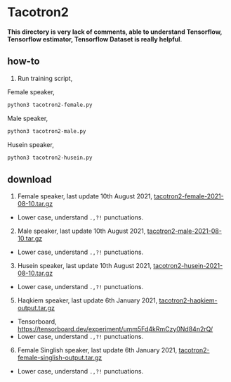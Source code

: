 # Tacotron2

**This directory is very lack of comments, able to understand Tensorflow, Tensorflow estimator, Tensorflow Dataset is really helpful**.

## how-to

1. Run training script,

Female speaker,

```bash
python3 tacotron2-female.py
```

Male speaker,

```bash
python3 tacotron2-male.py
```

Husein speaker,

```bash
python3 tacotron2-husein.py
```

## download

1. Female speaker, last update 10th August 2021, [tacotron2-female-2021-08-10.tar.gz](https://f000.backblazeb2.com/file/malaya-speech-model/pretrained/tacotron2-female-2021-08-10.tar.gz)

  - Lower case, understand `.,?!` punctuations.

2. Male speaker, last update 10th August 2021, [tacotron2-male-2021-08-10.tar.gz](https://f000.backblazeb2.com/file/malaya-speech-model/pretrained/tacotron2-male-2021-08-10.tar.gz)

  - Lower case, understand `.,?!` punctuations.

3. Husein speaker, last update 10th August 2021, [tacotron2-husein-2021-08-10.tar.gz](https://f000.backblazeb2.com/file/malaya-speech-model/pretrained/tacotron2-husein-2021-08-10.tar.gz)

  - Lower case, understand `.,?!` punctuations.

5. Haqkiem speaker, last update 6th January 2021, [tacotron2-haqkiem-output.tar.gz](https://f000.backblazeb2.com/file/malaya-speech-model/pretrained/tacotron2-haqkiem-output.tar.gz)

  - Tensorboard, https://tensorboard.dev/experiment/umm5Fd4kRmCzy0Nd84n2rQ/
  - Lower case, understand `.,?!` punctuations.

6. Female Singlish speaker, last update 6th January 2021, [tacotron2-female-singlish-output.tar.gz](https://f000.backblazeb2.com/file/malaya-speech-model/pretrained/tacotron2-female-singlish-output.tar.gz)

  - Lower case, understand `.,?!` punctuations.